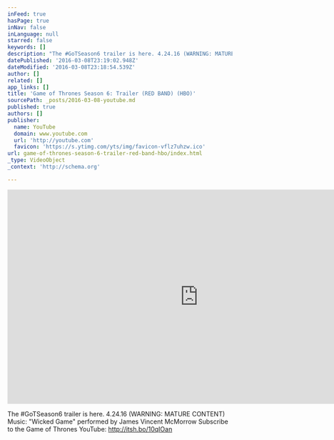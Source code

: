 ```yaml
---
inFeed: true
hasPage: true
inNav: false
inLanguage: null
starred: false
keywords: []
description: "The #GoTSeason6 trailer is here. 4.24.16 (WARNING: MATURE CONTENT) Music: “Wicked Game” performed by James Vincent McMorrow  Subscribe to the Game of Thrones YouTube: http://itsh.bo/10qIOan  Connect with Game of Thrones Online: Game of Thrones Viewer's Guide: http://gameofthrones.com Game of Thrones on Facebook: https://www.facebook.com/GameOfThrones  Game of Thrones on Twitter: https://twitter.com/GameOfThrones Game of Thrones Official Site: http://itsh.bo/HpR8b1 Game of Thrones on HBO GO® http://itsh.bo/eIDxfw Game of Thrones on HBO Connect: http://connect.hbo.com/game-thrones Game of Thrones merchandise: http://itsh.bo/1pjoxLZ  It's HBO.  Connect with HBO Online Find HBO on Facebook: http://Facebook.com/HBO Follow @HBO on Twitter: http://Twitter.com/HBO Find HBO on Youtube: http://Youtube.com/HBO Find HBO Official Site: http://HBO.com Find HBO Connect: http://Connect.hbo.com Find HBO GO: http://HBOGO.com Find HBO on Instagram: http://Instagram.com/hbo Find HBO on Foursquare: http://Foursquare.com/hbo Find the HBO Shop: http://itsh.bo/gameofthronesshop  Check out other HBO Channels HBO: http://www.youtube.com/hbo True Blood: http://www.youtube.com/trueblood  HBO Sports: http://www.youtube.com/HBOsports  Real Time with Bill Maher: http://www.youtube.com/RealTime HBO Documentary Films: http://www.youtube.com/HBODocs Cinemax: http://www.youtube.com/Cinemax  HBO Latino: http://www.youtube.com/HBOLatino Category Entertainment License Standard YouTube License"
datePublished: '2016-03-08T23:19:02.948Z'
dateModified: '2016-03-08T23:18:54.539Z'
author: []
related: []
app_links: []
title: 'Game of Thrones Season 6: Trailer (RED BAND) (HBO)'
sourcePath: _posts/2016-03-08-youtube.md
published: true
authors: []
publisher:
  name: YouTube
  domain: www.youtube.com
  url: 'http://youtube.com'
  favicon: 'https://s.ytimg.com/yts/img/favicon-vflz7uhzw.ico'
url: game-of-thrones-season-6-trailer-red-band-hbo/index.html
_type: VideoObject
_context: 'http://schema.org'

---
```

<iframe src="https://cdn.embedly.com/widgets/media.html?url=https%3A%2F%2Fwww.youtube.com%2Fwatch%3Fv%3DCuH3tJPiP-U%26feature%3Dyoutu.be&amp;src=http%3A%2F%2Fwww.youtube.com%2Fembed%2FCuH3tJPiP-U&amp;type=text%2Fhtml&amp;key=b7d04c9b404c499eba89ee7072e1c4f7&amp;schema=youtube" width="854" height="480" scrolling="no" frameborder="0" allowfullscreen="allowfullscreen" style=""></iframe>

The \#GoTSeason6 trailer is here. 4.24.16 (WARNING: MATURE CONTENT) Music: "Wicked Game" performed by James Vincent McMorrow Subscribe to the Game of Thrones YouTube: http://itsh.bo/10qIOan